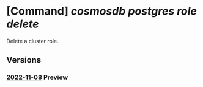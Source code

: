 # [Command] _cosmosdb postgres role delete_

Delete a cluster role.

## Versions

### [2022-11-08](/Resources/mgmt-plane/L3N1YnNjcmlwdGlvbnMve30vcmVzb3VyY2Vncm91cHMve30vcHJvdmlkZXJzL21pY3Jvc29mdC5kYmZvcnBvc3RncmVzcWwvc2VydmVyZ3JvdXBzdjIve30vcm9sZXMve30=/2022-11-08.xml) **Preview**

<!-- mgmt-plane /subscriptions/{}/resourcegroups/{}/providers/microsoft.dbforpostgresql/servergroupsv2/{}/roles/{} 2022-11-08 -->
